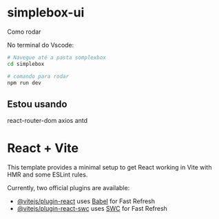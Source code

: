 # simplebox-ui

Como rodar

No terminal do Vscode:
``` bash
# Navegue até a pasta somplexbox
cd simplebox

# comando para rodar
npm run dev
```


## Estou usando 
react-router-dom
axios
antd

# React + Vite

This template provides a minimal setup to get React working in Vite with HMR and some ESLint rules.

Currently, two official plugins are available:

- [@vitejs/plugin-react](https://github.com/vitejs/vite-plugin-react/blob/main/packages/plugin-react/README.md) uses [Babel](https://babeljs.io/) for Fast Refresh
- [@vitejs/plugin-react-swc](https://github.com/vitejs/vite-plugin-react-swc) uses [SWC](https://swc.rs/) for Fast Refresh
